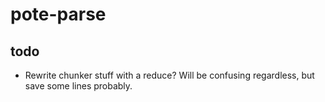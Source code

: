 # pote-parse

## todo

- Rewrite chunker stuff with a reduce? Will be confusing regardless, but save some lines probably.
